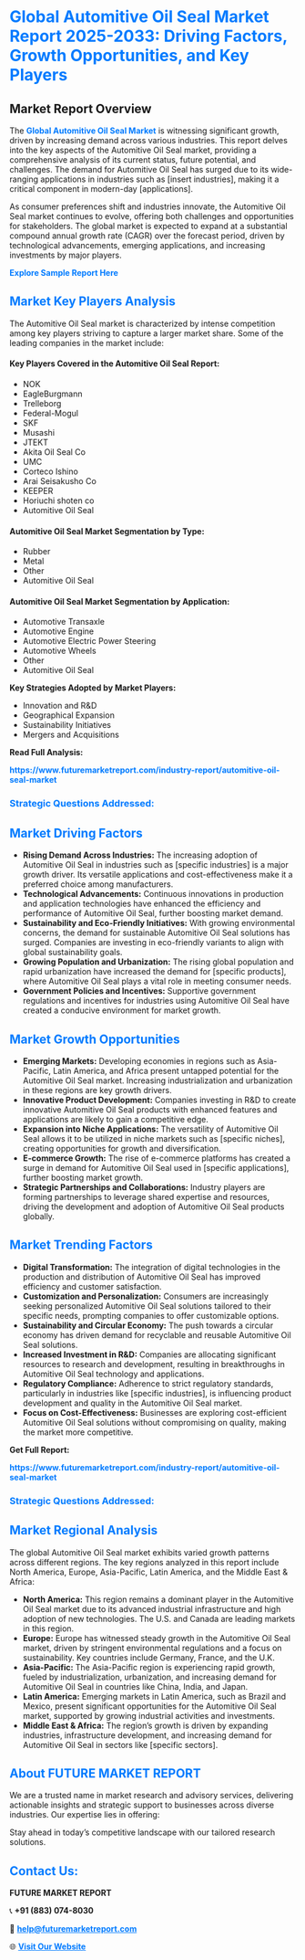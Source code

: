 <h1 style="color: #007BFF;">Global Automitive Oil Seal Market Report 2025-2033: Driving Factors, Growth Opportunities, and Key Players</h1>

<section id="overview">
<h2>Market Report Overview</h2>
<p>The <a href="https://www.futuremarketreport.com/industry-report/automitive-oil-seal-market" style="color: #007BFF; text-decoration: none;"><strong>Global Automitive Oil Seal Market</strong></a> is witnessing significant growth, driven by increasing demand across various industries. This report delves into the key aspects of the Automitive Oil Seal market, providing a comprehensive analysis of its current status, future potential, and challenges. The demand for Automitive Oil Seal has surged due to its wide-ranging applications in industries such as [insert industries], making it a critical component in modern-day [applications].</p>
<p>As consumer preferences shift and industries innovate, the Automitive Oil Seal market continues to evolve, offering both challenges and opportunities for stakeholders. The global market is expected to expand at a substantial compound annual growth rate (CAGR) over the forecast period, driven by technological advancements, emerging applications, and increasing investments by major players.</p>
</section>

<section id="overview">
<p><a href="https://www.futuremarketreport.com/request-sample/reportId=96756" style="color: #007BFF; text-decoration: none;"><strong>Explore Sample Report Here</strong></a></p>
</section>

<section id="key-players">
<h2 style="color: #007BFF;">Market Key Players Analysis</h2>
<p>The Automitive Oil Seal market is characterized by intense competition among key players striving to capture a larger market share. Some of the leading companies in the market include:</p>
<h4>Key Players Covered in the Automitive Oil Seal Report:</h4>
<ul><li>NOK</li><li>EagleBurgmann</li><li>Trelleborg</li><li>Federal-Mogul</li><li>SKF</li><li>Musashi</li><li>JTEKT</li><li>Akita Oil Seal Co</li><li>UMC</li><li>Corteco Ishino</li><li>Arai Seisakusho Co</li><li>KEEPER</li><li>Horiuchi shoten co</li><li>Automitive Oil Seal</li></ul>
<h4>Automitive Oil Seal Market Segmentation by Type:</h4>
<ul><li>Rubber</li><li>Metal</li><li>Other</li><li>Automitive Oil Seal</li></ul>

<h4>Automitive Oil Seal Market Segmentation by Application:</h4>
<ul><li>Automotive Transaxle</li><li>Automotive Engine</li><li>Automotive Electric Power Steering</li><li>Automotive Wheels</li><li>Other</li><li>Automitive Oil Seal</li></ul>
<p><strong>Key Strategies Adopted by Market Players:</strong></p>
<ul>
<li>Innovation and R&D</li>
<li>Geographical Expansion</li>
<li>Sustainability Initiatives</li>
<li>Mergers and Acquisitions</li>
</ul>
</section>

<section>
<p><strong>Read Full Analysis: </strong></p><a href="https://www.futuremarketreport.com/industry-report/automitive-oil-seal-market" style="color: #007BFF; text-decoration: none;"><strong>https://www.futuremarketreport.com/industry-report/automitive-oil-seal-market</strong></a>
<h3 style="color: #007BFF;">Strategic Questions Addressed:</h3>
</section>

<section id="driving-factors">
<h2 style="color: #007BFF;">Market Driving Factors</h2>
<ul>
<li><strong>Rising Demand Across Industries:</strong> The increasing adoption of Automitive Oil Seal in industries such as [specific industries] is a major growth driver. Its versatile applications and cost-effectiveness make it a preferred choice among manufacturers.</li>
<li><strong>Technological Advancements:</strong> Continuous innovations in production and application technologies have enhanced the efficiency and performance of Automitive Oil Seal, further boosting market demand.</li>
<li><strong>Sustainability and Eco-Friendly Initiatives:</strong> With growing environmental concerns, the demand for sustainable Automitive Oil Seal solutions has surged. Companies are investing in eco-friendly variants to align with global sustainability goals.</li>
<li><strong>Growing Population and Urbanization:</strong> The rising global population and rapid urbanization have increased the demand for [specific products], where Automitive Oil Seal plays a vital role in meeting consumer needs.</li>
<li><strong>Government Policies and Incentives:</strong> Supportive government regulations and incentives for industries using Automitive Oil Seal have created a conducive environment for market growth.</li>
</ul>
</section>

<section id="growth-opportunities">
<h2 style="color: #007BFF;">Market Growth Opportunities</h2>
<ul>
<li><strong>Emerging Markets:</strong> Developing economies in regions such as Asia-Pacific, Latin America, and Africa present untapped potential for the Automitive Oil Seal market. Increasing industrialization and urbanization in these regions are key growth drivers.</li>
<li><strong>Innovative Product Development:</strong> Companies investing in R&D to create innovative Automitive Oil Seal products with enhanced features and applications are likely to gain a competitive edge.</li>
<li><strong>Expansion into Niche Applications:</strong> The versatility of Automitive Oil Seal allows it to be utilized in niche markets such as [specific niches], creating opportunities for growth and diversification.</li>
<li><strong>E-commerce Growth:</strong> The rise of e-commerce platforms has created a surge in demand for Automitive Oil Seal used in [specific applications], further boosting market growth.</li>
<li><strong>Strategic Partnerships and Collaborations:</strong> Industry players are forming partnerships to leverage shared expertise and resources, driving the development and adoption of Automitive Oil Seal products globally.</li>
</ul>
</section>

<section id="trending-factors">
<h2 style="color: #007BFF;">Market Trending Factors</h2>
<ul>
<li><strong>Digital Transformation:</strong> The integration of digital technologies in the production and distribution of Automitive Oil Seal has improved efficiency and customer satisfaction.</li>
<li><strong>Customization and Personalization:</strong> Consumers are increasingly seeking personalized Automitive Oil Seal solutions tailored to their specific needs, prompting companies to offer customizable options.</li>
<li><strong>Sustainability and Circular Economy:</strong> The push towards a circular economy has driven demand for recyclable and reusable Automitive Oil Seal solutions.</li>
<li><strong>Increased Investment in R&D:</strong> Companies are allocating significant resources to research and development, resulting in breakthroughs in Automitive Oil Seal technology and applications.</li>
<li><strong>Regulatory Compliance:</strong> Adherence to strict regulatory standards, particularly in industries like [specific industries], is influencing product development and quality in the Automitive Oil Seal market.</li>
<li><strong>Focus on Cost-Effectiveness:</strong> Businesses are exploring cost-efficient Automitive Oil Seal solutions without compromising on quality, making the market more competitive.</li>
</ul>
</section>

<section>
<p><strong>Get Full Report: </strong></p><a href="https://www.futuremarketreport.com/industry-report/automitive-oil-seal-market" style="color: #007BFF; text-decoration: none;"><strong>https://www.futuremarketreport.com/industry-report/automitive-oil-seal-market</strong></a>
<h3 style="color: #007BFF;">Strategic Questions Addressed:</h3>
</section>


<section id="regional-analysis">
<h2 style="color: #007BFF;">Market Regional Analysis</h2>
<p>The global Automitive Oil Seal market exhibits varied growth patterns across different regions. The key regions analyzed in this report include North America, Europe, Asia-Pacific, Latin America, and the Middle East & Africa:</p>
<ul>
<li><strong>North America:</strong> This region remains a dominant player in the Automitive Oil Seal market due to its advanced industrial infrastructure and high adoption of new technologies. The U.S. and Canada are leading markets in this region.</li>
<li><strong>Europe:</strong> Europe has witnessed steady growth in the Automitive Oil Seal market, driven by stringent environmental regulations and a focus on sustainability. Key countries include Germany, France, and the U.K.</li>
<li><strong>Asia-Pacific:</strong> The Asia-Pacific region is experiencing rapid growth, fueled by industrialization, urbanization, and increasing demand for Automitive Oil Seal in countries like China, India, and Japan.</li>
<li><strong>Latin America:</strong> Emerging markets in Latin America, such as Brazil and Mexico, present significant opportunities for the Automitive Oil Seal market, supported by growing industrial activities and investments.</li>
<li><strong>Middle East & Africa:</strong> The region’s growth is driven by expanding industries, infrastructure development, and increasing demand for Automitive Oil Seal in sectors like [specific sectors].</li>
</ul>
</section>

<footer>
<h2 style="color: #007BFF;">About FUTURE MARKET REPORT</h2>
<p>We are a trusted name in market research and advisory services, delivering actionable insights and strategic support to businesses across diverse industries. Our expertise lies in offering:</p>

<p>Stay ahead in today’s competitive landscape with our tailored research solutions.</p>

<h2 style="color: #007BFF;">Contact Us:</h2>
<p><strong>FUTURE MARKET REPORT</strong></p>
<p>📞 <strong>+91 (883) 074-8030</strong></p>
<p>📧 <strong><a href="mailto:help@futuremarketreport.com" style="color: #007BFF;">help@futuremarketreport.com</a></strong></p>
<p>🌐 <strong><a href="https://www.futuremarketreport.com/" style="color: #007BFF;">Visit Our Website</a></strong></p>
</footer>